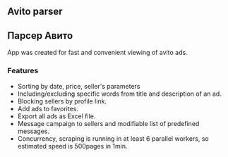 ## Avito parser
## Парсер Авито
App was created for fast and convenient viewing of avito ads.

### Features
+ Sorting by date, price, seller's parameters
+ Including/excluding specific words from title and description of an ad.
+ Blocking sellers by profile link.
+ Add ads to favorites.
+ Export all ads as Excel file.
+ Message campaign to sellers and modifiable list of predefined messages.
+ Concurrency, scraping is running in at least 6 parallel workers, so estimated speed is 500pages in 1min. 
